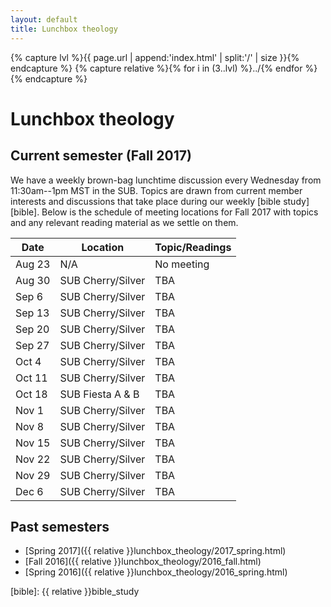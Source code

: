 ```yaml
---
layout: default
title: Lunchbox theology
---
```


{% capture lvl %}{{ page.url | append:'index.html' | split:'/' | size }}{% endcapture %}
{% capture relative %}{% for i in (3..lvl) %}../{% endfor %}{% endcapture %}

Lunchbox theology
=================

Current semester (Fall 2017)
------------------------------

We have a weekly brown-bag lunchtime discussion every Wednesday from
11:30am--1pm MST in the SUB. Topics are drawn from current member interests
and discussions that take place during our weekly [bible study][bible]. Below
is the schedule of meeting locations for Fall 2017 with topics and any relevant
reading material as we settle on them.

| Date        | Location          | Topic/Readings |
| ----------- | ----------------- | -------------- |
| Aug&nbsp;23 | N/A               | No meeting     |
| Aug&nbsp;30 | SUB Cherry/Silver | TBA            |
| Sep&nbsp;6  | SUB Cherry/Silver | TBA            |
| Sep&nbsp;13 | SUB Cherry/Silver | TBA            |
| Sep&nbsp;20 | SUB Cherry/Silver | TBA            |
| Sep&nbsp;27 | SUB Cherry/Silver | TBA            |
| Oct&nbsp;4  | SUB Cherry/Silver | TBA            |
| Oct&nbsp;11 | SUB Cherry/Silver | TBA            |
| Oct&nbsp;18 | SUB Fiesta A & B  | TBA            |
| Nov&nbsp;1  | SUB Cherry/Silver | TBA            |
| Nov&nbsp;8  | SUB Cherry/Silver | TBA            |
| Nov&nbsp;15 | SUB Cherry/Silver | TBA            |
| Nov&nbsp;22 | SUB Cherry/Silver | TBA            |
| Nov&nbsp;29 | SUB Cherry/Silver | TBA            |
| Dec&nbsp;6  | SUB Cherry/Silver | TBA            |

Past semesters
--------------

* [Spring 2017]({{ relative }}lunchbox_theology/2017_spring.html)
* [Fall 2016]({{ relative }}lunchbox_theology/2016_fall.html)
* [Spring 2016]({{ relative }}lunchbox_theology/2016_spring.html)

[bible]: {{ relative }}bible_study
